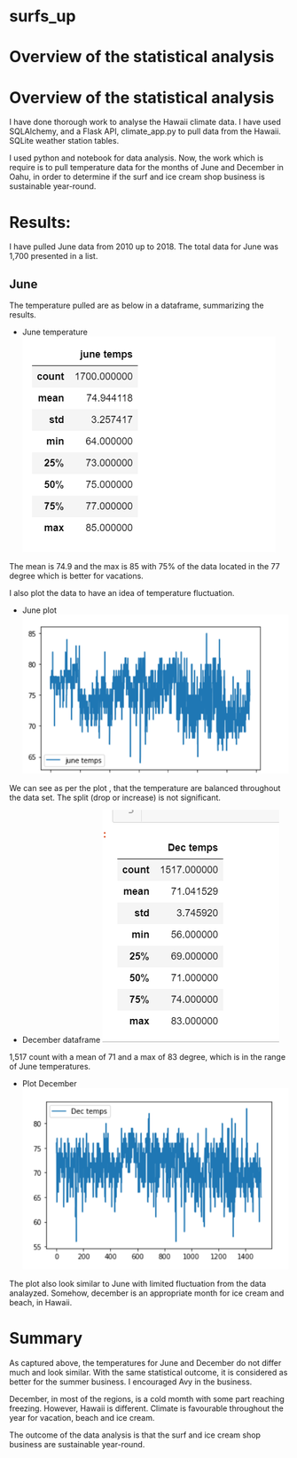 # surfs_up


# Overview of the statistical analysis

# Overview of the statistical analysis

I have done thorough work to analyse the Hawaii climate data. I have used SQLAlchemy, and a Flask API, climate_app.py to pull data from the Hawaii. SQLite weather station tables. 

I used python and notebook for data analysis. Now, the work which is require is to pull temperature data for the months of June and December in Oahu, in order to determine if the surf and ice cream shop business is sustainable year-round.

# Results:

I have pulled June data from 2010 up to 2018. The total data for June was 1,700 presented in a list.

## June
The temperature pulled are as below in a dataframe, summarizing the results.
- June temperature
![image](Resources/June_Temperature.png)

The mean is 74.9 and the max is 85 with 75% of the data located in the 77 degree which is better for vacations.

I also plot the data to have an idea of temperature fluctuation.

- June plot
![image](Resources/Plot_temp_june.png)

We can see as per the plot , that the temperature are balanced throughout the data set. The split (drop or increase) is not significant. 

- December dataframe
![image](Resources/Dec_Temperature.png)

1,517 count with a mean of 71 and a max of 83 degree, which is in the range of June temperatures.
- Plot December
![image](Resources/Plot_temp_dec.png)

The plot also look similar to June with limited fluctuation from the data analayzed.
Somehow,  december is an appropriate month for ice cream and beach, in Hawaii.

# Summary

As captured above, the temperatures for June and December do not differ much and look similar. With the same statistical outcome, it is considered as better for the summer business. I encouraged Avy in the business.

December, in most of the regions, is a cold momth with some part reaching freezing. However, Hawaii is different. Climate is favourable throughout the year for vacation, beach and ice cream.

The outcome of the data analysis is that the surf and ice cream shop business are sustainable year-round.

